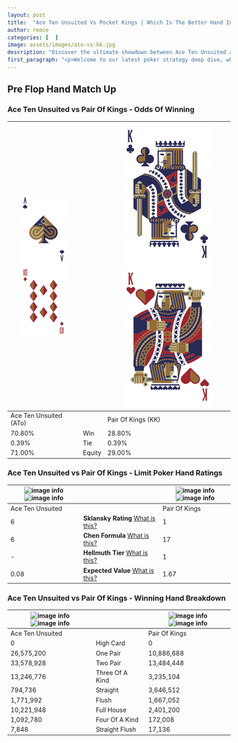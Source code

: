 ```yaml
---
layout: post
title:  "Ace Ten Unsuited Vs Pocket Kings | Which Is The Better Hand In Poker? A Complete Guide"
author: reece
categories: [  ]
image: assets/images/ato-vs-kk.jpg
description: "Discover the ultimate showdown between Ace Ten Unsuited and Pair Of Kings in poker! Uncover the odds, strategies, and scenarios where one hand triumphs over the other. Get ready to up your poker game with this thrilling analysis."
first_paragraph: "<p>Welcome to our latest poker strategy deep dive, where we're pitting two distinct hands against each other in a high-stakes showdown: Ace Ten Unsuited vs Pair Of Kings.</p><p>In the dynamic world of poker, every decision counts, and knowing which hand holds the upper hand is key to your success at the table.</p><p>In this article, we'll dissect these two hands, explore the scenarios where one dominates the other, and equip you with the knowledge to make strategic choices that can tip the odds in your favor.</p><p>Get ready to unravel the intriguing dynamics of these poker hands and elevate your game to new heights.</p>"
---
```




[comment]: # (sp0)

## Pre Flop Hand Match Up

<div class="table hand-ratings" markdown="1"> 



### Ace Ten Unsuited vs Pair Of Kings - Odds Of Winning


    
| ![image info](assets/images/hand1/a.png) ![image info](assets/images/hand1/to.png) |  | ![image info](assets/images/hand2/k.png) ![image info](assets/images/hand2/ko.png) |
| -------- | -------- | -------- |
| Ace Ten Unsuited (ATo) |  | Pair Of Kings (KK) |
| 70.80% | Win | 28.80% |
| 0.39% | Tie | 0.39% |
| 71.00% | Equity | 29.00% |




[comment]: # (sp1)



### Ace Ten Unsuited vs Pair Of Kings - Limit Poker Hand Ratings


    
| ![image info](https://www.riverpairs.com/assets/images/hand1/a.png) ![image info](https://www.riverpairs.com/assets/images/hand1/to.png) |  | ![image info](https://www.riverpairs.com/assets/images/hand2/k.png) ![image info](https://www.riverpairs.com/assets/images/hand2/ko.png) |
| -------- | -------- | -------- |
| Ace Ten Unsuited |  | Pair Of Kings |
| 6 | **Sklansky Rating** [What is this?](/sklansky-rating-explained) | 1 |
| 6 | **Chen Formula** [What is this?](/chen-formula-explained) | 17 |
| - | **Hellmuth Tier** [What is this?](/Hellmuth-tier-explained) | 1 |
| 0.08 | **Expected Value** [What is this?](/expected-value-explained) | 1.67 |




[comment]: # (sp2)



### Ace Ten Unsuited vs Pair Of Kings - Winning Hand Breakdown


    
| ![image info](https://www.riverpairs.com/assets/images/hand1/a.png) ![image info](https://www.riverpairs.com/assets/images/hand1/to.png) |  | ![image info](https://www.riverpairs.com/assets/images/hand2/k.png) ![image info](https://www.riverpairs.com/assets/images/hand2/ko.png) |
| -------- | -------- | -------- |
| Ace Ten Unsuited |  | Pair Of Kings |
| 0 | High Card | 0 |
| 26,575,200 | One Pair | 10,886,688 |
| 33,578,928 | Two Pair | 13,484,448 |
| 13,246,776 | Three Of A Kind | 3,235,104 |
| 794,736 | Straight | 3,646,512 |
| 1,771,992 | Flush | 1,667,052 |
| 10,221,948 | Full House | 2,401,200 |
| 1,092,780 | Four Of A Kind | 172,008 |
| 7,848 | Straight Flush | 17,136 |




[comment]: # (sp3)



</div>

[comment]: # (sp4)



[comment]: # (sp5)

